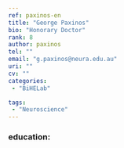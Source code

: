 ```yaml
---
ref: paxinos-en
title: "George Paxinos"
bio: "Honorary Doctor"
rank: 8
author: paxinos
tel: ""
email: "g.paxinos@neura.edu.au"
uri: ""
cv: ""
categories:
 - "BiHELab"

tags:
 - "Neuroscience"
---
```


### education:
